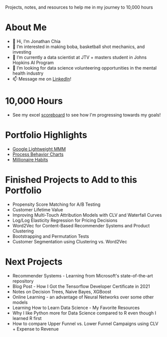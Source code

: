 Projects, notes, and resources to help me in my journey to 10,000 hours



# About Me
- 👋 Hi, I’m Jonathan Chia
- 👀 I’m interested in making boba, basketball shot mechanics, and investing
- 🌱 I’m currently a data scientist at JTV + masters student in Johns Hopkins AI Program
- 💞️ I’m looking for data science volunteering opportunities in the mental health industry
- 📫 Message me on [LinkedIn](https://www.linkedin.com/in/jonathan-rj-chia/)!

# 10,000 Hours

- See my excel [scoreboard](https://1drv.ms/x/s!AnF_Qpv3YR3Kn1unMWCHZnliqp9s?e=86csmx) to see how I'm progressing towards my goals!

# Portfolio Highlights

* [Google Lightweight MMM](/bayesian/LightweightMMM.md)
* [Process Behavior Charts](/blog/process_behavior_chart.md)
* [Millionaire Habits](/blog/Millionaire.md)

# Finished Projects to Add to this Portfolio

* Propensity Score Matching for A/B Testing
* Customer Lifetime Value
* Improving Multi-Touch Attribution Models with CLV and Waterfall Curves
* Log/Log Elasticity Regression for Pricing Decisions
* Word2Vec for Content-Based Recommender Systems and Product Clustering
* Bootstrapping and Permutation Tests
* Customer Segmentation using Clustering vs. Word2Vec

# Next Projects

* Recommender Systems - Learning from Microsoft's state-of-the-art repository
* Blog Post - How I Got the Tensorflow Developer Certificate in 2021
* Notes on Decision Trees, Naive Bayes, XGBoost
* Online Learning - an advantage of Neural Networks over some other models
* Learning How to Learn Data Science - My Favorite Resources
* Why I like Python more for Data Science compared to R even though I learned R first
* How to compare Upper Funnel vs. Lower Funnel Campaigns using CLV + Expense to Revenue

